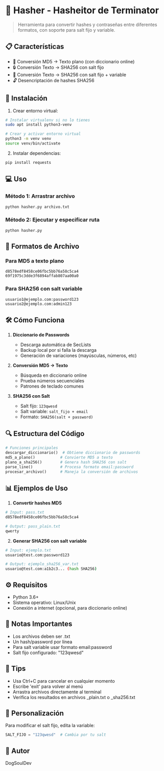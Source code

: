 # 🔐 Hasher - Hasheitor de Terminator

> Herramienta para convertir hashes y contraseñas entre diferentes formatos, con soporte para salt fijo y variable.

## 📋 Características

- 🔄 Conversión MD5 → Texto plano (con diccionario online)
- 🔒 Conversión Texto → SHA256 con salt fijo
- 🔐 Conversión Texto → SHA256 con salt fijo + variable
- 🔓 Desencriptación de hashes SHA256 

## 🚀 Instalación

1. Crear entorno virtual:
```bash
# Instalar virtualenv si no lo tienes
sudo apt install python3-venv

# Crear y activar entorno virtual
python3 -m venv venv
source venv/bin/activate
```

2. Instalar dependencias:
```bash
pip install requests
```

## 💻 Uso

### Método 1: Arrastrar archivo
```bash
python hasher.py archivo.txt
```

### Método 2: Ejecutar y especificar ruta
```bash
python hasher.py
```

## 📁 Formatos de Archivo

### Para MD5 a texto plano
```plaintext
d8578edf8458ce06fbc5bb76a58c5ca4
69f1975c3dde3f6894affab807aa00a0
```

### Para SHA256 con salt variable
```plaintext
usuario1@ejemplo.com:password123
usuario2@ejemplo.com:admin123
```

## 🛠️ Cómo Funciona

1. **Diccionario de Passwords**
   - Descarga automática de SecLists
   - Backup local por si falla la descarga
   - Generación de variaciones (mayúsculas, números, etc)

2. **Conversión MD5 → Texto**
   - Búsqueda en diccionario online
   - Prueba números secuenciales
   - Patrones de teclado comunes

3. **SHA256 con Salt**
   - Salt fijo: `123qwesd`
   - Salt variable: `salt_fijo + email`
   - Formato: `SHA256(salt + password)`

## 🔍 Estructura del Código

```python
# Funciones principales
descargar_diccionario()  # Obtiene diccionario de passwords
md5_a_plano()           # Convierte MD5 a texto
plano_a_sha256()        # Genera hash SHA256 con salt
parse_line()            # Procesa formato email:password
procesar_archivo()      # Maneja la conversión de archivos
```

## 📊 Ejemplos de Uso

1. **Convertir hashes MD5**
```bash
# Input: pass.txt
d8578edf8458ce06fbc5bb76a58c5ca4

# Output: pass_plain.txt
qwerty
```

2. **Generar SHA256 con salt variable**
```bash
# Input: ejemplo.txt
usuario@test.com:password123

# Output: ejemplo_sha256_var.txt
usuario@test.com:a1b2c3... (hash SHA256)
```

## ⚙️ Requisitos

- Python 3.6+
- Sistema operativo: Linux/Unix
- Conexión a internet (opcional, para diccionario online)

## 🚨 Notas Importantes

- Los archivos deben ser .txt
- Un hash/password por línea
- Para salt variable usar formato email:password
- Salt fijo configurado: "123qwesd"

## 🔰 Tips

- Usa Ctrl+C para cancelar en cualquier momento
- Escribe 'exit' para volver al menú
- Arrastra archivos directamente al terminal
- Verifica los resultados en archivos _plain.txt o _sha256.txt

## 🎨 Personalización

Para modificar el salt fijo, edita la variable:
```python
SALT_FIJO = "123qwesd"  # Cambia por tu salt
```

## 👥 Autor

DogSoulDev
